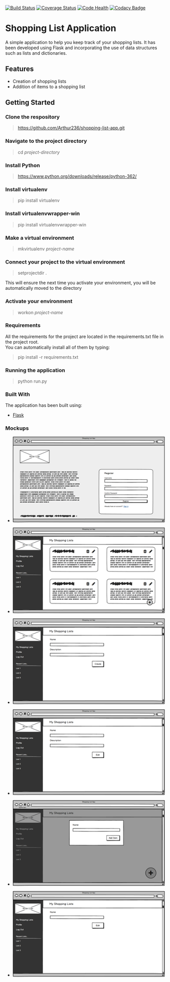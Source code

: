 [![Build Status](https://travis-ci.org/Arthur236/shopping-list-app.svg?branch=tdd)](https://travis-ci.org/Arthur236/shopping-list-app)   [![Coverage Status](https://coveralls.io/repos/github/Arthur236/shopping-list-app/badge.svg?branch=master)](https://coveralls.io/github/Arthur236/shopping-list-app?branch=master)   [![Code Health](https://landscape.io/github/Arthur236/shopping-list-app/master/landscape.svg?style=flat)](https://landscape.io/github/Arthur236/shopping-list-app/master)   [![Codacy Badge](https://api.codacy.com/project/badge/Grade/944fbdb1b7074944b7033f782e566ecf)](https://www.codacy.com/app/Arthur236/shopping-list-app?utm_source=github.com&amp;utm_medium=referral&amp;utm_content=Arthur236/shopping-list-app&amp;utm_campaign=Badge_Grade)

# Shopping List Application

A simple application to help you keep track of your shopping lists. It has been developed using Flask and incorporating the use of data structures such as lists and dictionaries.

## Features

* Creation of shopping lists
* Addition of items to a shopping list

## Getting Started

### Clone the respository

>https://github.com/Arthur236/shopping-list-app.git

### Navigate to the project directory

>cd _project-directory_

### Install Python

>https://www.python.org/downloads/release/python-362/

### Install virtualenv

>pip install virtualenv

### Install virtualenvwrapper-win

>pip install virtualenvwrapper-win

### Make a virtual environment

>mkvirtualenv _project-name_

### Connect your project to the virtual environment

>setprojectdir .

This will ensure the next time you activate your environment, you will be automatically moved to the directory

### Activate your environment

>workon _project-name_

### Requirements

All the requirements for the project are located in the requirements.txt file in the project root.  
You can automatically install all of them by typing:  

>pip install -r requirements.txt

### Running the application

>python run.py

### Built With

The application has been built using:

* [Flask](http://flask.pocoo.org/)

### Mockups

* ![Landing page](https://github.com/Arthur236/shopping-list-app/blob/master/wireframes/landing_page.png)

* ![User dashboard](https://github.com/Arthur236/shopping-list-app/blob/master/wireframes/user_dashboard.png)

* ![Shopping list creation](https://github.com/Arthur236/shopping-list-app/blob/master/wireframes/shopping_list_creation_ui.png)

* ![Shopping list edit](https://github.com/Arthur236/shopping-list-app/blob/master/wireframes/shopping_list_edit_ui.png)

* ![Shopping list item creation](https://github.com/Arthur236/shopping-list-app/blob/master/wireframes/shopping_list_item_addition_ui.png)

* ![Shopping list item edit](https://github.com/Arthur236/shopping-list-app/blob/master/wireframes/shopping_list_item_edit_ui.png)
